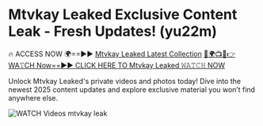 # Mtvkay Leaked Exclusive Content Leak - Fresh Updates! (yu22m)

🔥 ACCESS NOW 🌍==►► <a href="https://tinyurl.com/3fjeunct" rel="nofollow">Mtvkay Leaked Latest Collection</a></h3>
[🔴🌍📺📱👉WA𝚃CH Now==►► CLICK HERE TO Mtvkay Leaked 𝚆𝙰𝚃𝙲𝙷 NOW](https://tinyurl.com/3fjeunct)

Unlock Mtvkay Leaked's private videos and photos today! Dive into the newest 2025 content updates and explore exclusive material you won’t find anywhere else.


<a href="https://tinyurl.com/3fjeunct" rel="nofollow" data-target="animated-image.originalLink"><img src="https://camo.githubusercontent.com/8a4f000d20f83aca3bf7ec5f350d767afa0574a8a352519fd8cfa583a6f93a33/68747470733a2f2f692e696d6775722e636f6d2f644a486b345a712e676966" alt="WATCH Videos" data-canonical-src="https://i.imgur.com/dJHk4Zq.gif" style="max-width: 100%; display: inline-block;" data-target="animated-image.originalImage"></a>
mtvkay leak